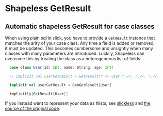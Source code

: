# Shapeless GetResult

## Automatic shapeless GetResult for case classes

When using plain sql in slick, you have to provide a `GetResult` instance that matches the arity 
of your case class. Any time a field is added or removed, it must be updated. This becomes cumbersome 
and unsightly when many classes with many parameters are introduced. Luckily, Shapeless can overcome this by 
treating the class as a heterogeneous list of fields:

```scala
  case class User(id: Int, name: String, age: Int)

  // implicit val userGetResult = GetResult(r => User(r.<<, r.<<, r.<<)

  implicit val userGetResult = GenGetResult[User]

  implicitly[GetResult[User]]

```

If you instead want to represent your data as hlists, see [slickless](https://github.com/underscoreio/slickless)
and [the source of the original code](https://github.com/d6y/slickless-hlist-getresult/blob/master/src/main/scala/hlist-getresult.scala).

